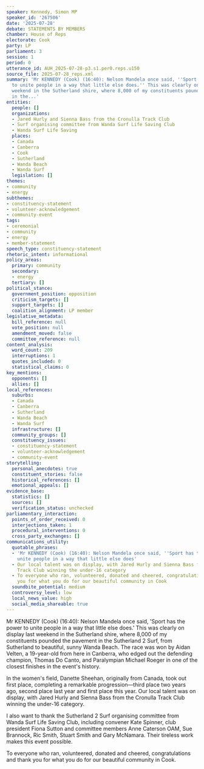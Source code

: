 ```yaml
---
speaker: Kennedy, Simon MP
speaker_id: '267506'
date: '2025-07-28'
debate: STATEMENTS BY MEMBERS
chamber: House of Reps
electorate: Cook
party: LP
parliament: 3
session: 1
period: 0
utterance_id: AUH_2025-07-28-p3.s1.per0.reps.u150
source_file: 2025-07-28_reps.xml
summary: 'Mr KENNEDY (Cook) (16:40): Nelson Mandela once said, ''Sport has the power
  to unite people in a way that little else does.'' This was clearly on display last
  weekend in the Sutherland shire, where 8,000 of my constituents pounded the pavement
  in the...'
entities:
  people: []
  organizations:
  - Jared Hurly and Sienna Bass from the Cronulla Track Club
  - Surf organising committee from Wanda Surf Life Saving Club
  - Wanda Surf Life Saving
  places:
  - Canada
  - Canberra
  - Cook
  - Sutherland
  - Wanda Beach
  - Wanda Surf
  legislation: []
themes:
- community
- energy
subthemes:
- constituency-statement
- volunteer-acknowledgement
- community-event
tags:
- ceremonial
- community
- energy
- member-statement
speech_type: constituency-statement
rhetoric_intent: informational
policy_areas:
  primary: community
  secondary:
  - energy
  tertiary: []
political_stance:
  government_position: opposition
  criticism_targets: []
  support_targets: []
  coalition_alignment: LP member
legislative_metadata:
  bill_reference: null
  vote_position: null
  amendment_moved: false
  committee_reference: null
content_analysis:
  word_count: 209
  interruptions: 1
  quotes_included: 0
  statistical_claims: 0
key_mentions:
  opponents: []
  allies: []
local_references:
  suburbs:
  - Canada
  - Canberra
  - Sutherland
  - Wanda Beach
  - Wanda Surf
  infrastructure: []
  community_groups: []
  constituency_issues:
  - constituency-statement
  - volunteer-acknowledgement
  - community-event
storytelling:
  personal_anecdotes: true
  constituent_stories: false
  historical_references: []
  emotional_appeals: []
evidence_base:
  statistics: []
  sources: []
  verification_status: unchecked
parliamentary_interaction:
  points_of_order_received: 0
  interjections_taken: 1
  procedural_interventions: 0
  cross_party_exchanges: []
communications_utility:
  quotable_phrases:
  - 'Mr KENNEDY (Cook) (16:40): Nelson Mandela once said, ''Sport has the power to
    unite people in a way that little else does'
  - Our local talent was on display, with Jared Hurly and Sienna Bass from the Cronulla
    Track Club winning the under-16 category
  - To everyone who ran, volunteered, donated and cheered, congratulations and thank
    you for what you do for our beautiful community in Cook
  soundbite_potential: medium
  controversy_level: low
  local_news_value: high
  social_media_shareable: true
---
```


Mr KENNEDY (Cook) (16:40): Nelson Mandela once said, 'Sport has the power to unite people in a way that little else does.' This was clearly on display last weekend in the Sutherland shire, where 8,000 of my constituents pounded the pavement in the Sutherland 2 Surf, from Sutherland to beautiful, sunny Wanda Beach. The race was won by Aidan Velten, a 19-year-old from here in Canberra, who edged out the defending champion, Thomas Do Canto, and Paralympian Michael Roeger in one of the closest finishes in the event's history.

In the women's field, Danette Sheehan, originally from Canada, took out first place, completing a remarkable progression—third place two years ago, second place last year and first place this year. Our local talent was on display, with Jared Hurly and Sienna Bass from the Cronulla Track Club winning the under-16 category.

I also want to thank the Sutherland 2 Surf organising committee from Wanda Surf Life Saving Club, including convener Kate Spinner, club president Fiona Sutton and committee members Anne Caterson OAM, Sue Brannock, Ric Smith, Stuart Smith and Gary McNamara. Their tireless work makes this event possible.

To everyone who ran, volunteered, donated and cheered, congratulations and thank you for what you do for our beautiful community in Cook.